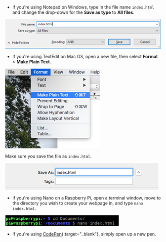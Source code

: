  -  If you're using Notepad on Windows, type in the file name `index.html` and change the drop-down for the **Save as type** to **All files**.

  ![Save as HTML using Notepad](images/save-as-html-notepad.png)

 - If you're using TextEdit on Mac OS, open a new file, then select **Format** > **Make Plain Text**.

  ![Mac make plain text](images/mac-make-plaintext.png)

  Make sure you save the file as `index.html`.

  ![Mac saving as HTML](images/mac-name-file.png)

 - If you're using Nano on a Raspberry Pi, open a terminal window, move to the directory you wish to create your webpage in, and type `nano index.html`.

  ![Nano creating HTML](images/pi-html-nano.png)

 - If you're using [CodePen](http://codepen.io){:target="_blank"}, simply open up a new pen.

